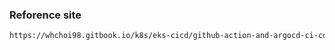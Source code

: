 ### Reforence site
```sh
https://whchoi98.gitbook.io/k8s/eks-cicd/github-action-and-argocd-ci-cd
```
